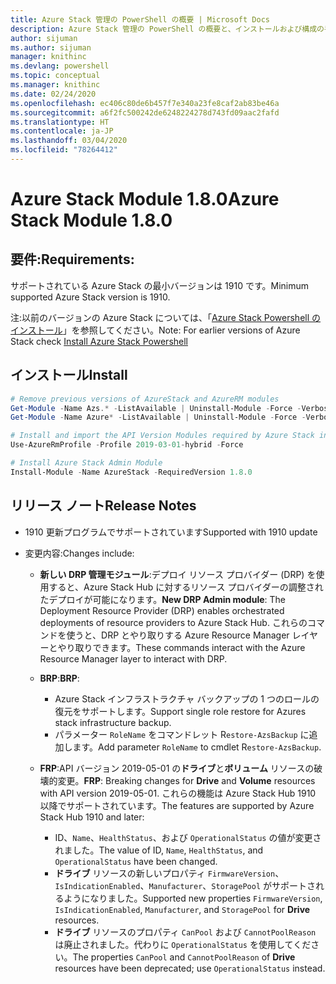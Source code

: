 ```yaml
---
title: Azure Stack 管理の PowerShell の概要 | Microsoft Docs
description: Azure Stack 管理の PowerShell の概要と、インストールおよび構成の手順。
author: sijuman
ms.author: sijuman
manager: knithinc
ms.devlang: powershell
ms.topic: conceptual
ms.manager: knithinc
ms.date: 02/24/2020
ms.openlocfilehash: ec406c80de6b457f7e340a23fe8caf2ab83be46a
ms.sourcegitcommit: a6f2fc500242de6248224278d743fd09aac2fafd
ms.translationtype: HT
ms.contentlocale: ja-JP
ms.lasthandoff: 03/04/2020
ms.locfileid: "78264412"
---
```

# <a name="azure-stack-module-180"></a><span data-ttu-id="29794-103">Azure Stack Module 1.8.0</span><span class="sxs-lookup"><span data-stu-id="29794-103">Azure Stack Module 1.8.0</span></span>

## <a name="requirements"></a><span data-ttu-id="29794-104">要件:</span><span class="sxs-lookup"><span data-stu-id="29794-104">Requirements:</span></span>

<span data-ttu-id="29794-105">サポートされている Azure Stack の最小バージョンは 1910 です。</span><span class="sxs-lookup"><span data-stu-id="29794-105">Minimum supported Azure Stack version is 1910.</span></span>

<span data-ttu-id="29794-106">注:以前のバージョンの Azure Stack については、「[Azure Stack Powershell のインストール](https://docs.microsoft.com/azure/azure-stack/azure-stack-powershell-install#install-azure-stack-powershell)」を参照してください。</span><span class="sxs-lookup"><span data-stu-id="29794-106">Note: For earlier versions of Azure Stack check [Install Azure Stack Powershell](https://docs.microsoft.com/azure/azure-stack/azure-stack-powershell-install#install-azure-stack-powershell)</span></span>

## <a name="install"></a><span data-ttu-id="29794-107">インストール</span><span class="sxs-lookup"><span data-stu-id="29794-107">Install</span></span>

```powershell
# Remove previous versions of AzureStack and AzureRM modules
Get-Module -Name Azs.* -ListAvailable | Uninstall-Module -Force -Verbose
Get-Module -Name Azure* -ListAvailable | Uninstall-Module -Force -Verbose

# Install and import the API Version Modules required by Azure Stack into the current PowerShell session.
Use-AzureRmProfile -Profile 2019-03-01-hybrid -Force

# Install Azure Stack Admin Module
Install-Module -Name AzureStack -RequiredVersion 1.8.0
```

## <a name="release-notes"></a><span data-ttu-id="29794-108">リリース ノート</span><span class="sxs-lookup"><span data-stu-id="29794-108">Release Notes</span></span>

* <span data-ttu-id="29794-109">1910 更新プログラムでサポートされています</span><span class="sxs-lookup"><span data-stu-id="29794-109">Supported with 1910 update</span></span>
* <span data-ttu-id="29794-110">変更内容:</span><span class="sxs-lookup"><span data-stu-id="29794-110">Changes include:</span></span>

    - <span data-ttu-id="29794-111">**新しい DRP 管理モジュール**:デプロイ リソース プロバイダー (DRP) を使用すると、Azure Stack Hub に対するリソース プロバイダーの調整されたデプロイが可能になります。</span><span class="sxs-lookup"><span data-stu-id="29794-111">**New DRP Admin module**: The Deployment Resource Provider (DRP) enables orchestrated deployments of resource providers to Azure Stack Hub.</span></span> <span data-ttu-id="29794-112">これらのコマンドを使うと、DRP とやり取りする Azure Resource Manager レイヤーとやり取りできます。</span><span class="sxs-lookup"><span data-stu-id="29794-112">These commands interact with the Azure Resource Manager layer to interact with DRP.</span></span>

    - <span data-ttu-id="29794-113">**BRP**:</span><span class="sxs-lookup"><span data-stu-id="29794-113">**BRP**:</span></span>
        - <span data-ttu-id="29794-114">Azure Stack インフラストラクチャ バックアップの 1 つのロールの復元をサポートします。</span><span class="sxs-lookup"><span data-stu-id="29794-114">Support single role restore for Azures stack infrastructure backup.</span></span>
        - <span data-ttu-id="29794-115">パラメーター `RoleName` をコマンドレット R`estore-AzsBackup` に追加します。</span><span class="sxs-lookup"><span data-stu-id="29794-115">Add parameter `RoleName` to cmdlet R`estore-AzsBackup`.</span></span>

    - <span data-ttu-id="29794-116">**FRP**:API バージョン 2019-05-01 の**ドライブ**と**ボリューム** リソースの破壊的変更。</span><span class="sxs-lookup"><span data-stu-id="29794-116">**FRP**: Breaking changes for **Drive** and **Volume** resources with API version 2019-05-01.</span></span> <span data-ttu-id="29794-117">これらの機能は Azure Stack Hub 1910 以降でサポートされています。</span><span class="sxs-lookup"><span data-stu-id="29794-117">The features are supported by Azure Stack Hub 1910 and later:</span></span>
        - <span data-ttu-id="29794-118">ID、`Name`、`HealthStatus`、および `OperationalStatus` の値が変更されました。</span><span class="sxs-lookup"><span data-stu-id="29794-118">The value of ID, `Name`, `HealthStatus`, and `OperationalStatus` have been changed.</span></span>
        - <span data-ttu-id="29794-119">**ドライブ** リソースの新しいプロパティ `FirmwareVersion`、`IsIndicationEnabled`、`Manufacturer`、`StoragePool` がサポートされるようになりました。</span><span class="sxs-lookup"><span data-stu-id="29794-119">Supported new properties `FirmwareVersion`, `IsIndicationEnabled`, `Manufacturer`, and `StoragePool` for **Drive** resources.</span></span>
        - <span data-ttu-id="29794-120">**ドライブ** リソースのプロパティ `CanPool` および `CannotPoolReason` は廃止されました。代わりに `OperationalStatus` を使用してください。</span><span class="sxs-lookup"><span data-stu-id="29794-120">The properties `CanPool` and `CannotPoolReason` of **Drive** resources have been deprecated; use `OperationalStatus` instead.</span></span>
